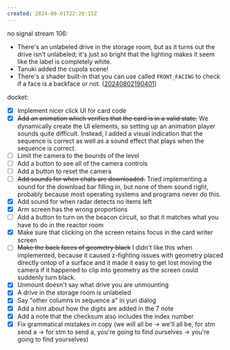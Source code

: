 ```yaml
---
created: 2024-08-01T22:20:15Z
---
```


no signal stream 106:
- There's an unlabeled drive in the storage room, but as it turns out the drive isn't unlabeled; it's just so bright that the lighting makes it seem like the label is completely white.
- Tanuki added the cupola scene!
- There's a shader built-in that you can use called `FRONT_FACING` to check if a face is a backface or not. ([20240802190401](20240802190401.md))

docket:
- [x] Implement nicer click UI for card code
- [x] ~~Add an animation which verifies that the card is in a valid state.~~ We dynamically create the UI elements, so setting up an animation player sounds quite difficult. Instead, I added a visual indication that the sequence is correct as well as a sound effect that plays when the sequence is correct.
- [ ] Limit the camera to the bounds of the level
- [ ] Add a button to see all of the camera controls
- [ ] Add a button to reset the camera
- [ ] ~~Add sounds for when chats are downloaded.~~ Tried implementing a sound for the download bar filling in, but none of them sound right, probably because most operating systems and programs never do this.
- [x] Add sound for when radar detects no items left
- [x] Arm screen has the wrong proportions
- [ ] Add a button to turn on the beacon circuit, so that it matches what you have to do in the reactor room
- [x] Make sure that clicking on the screen retains focus in the card writer screen
- [ ] ~~Make the back faces of geometry black~~ I didn't like this when implemented, because it caused z-fighting issues with geometry placed directly ontop of a surface and it made it easy to get lost moving the camera if it happened to clip into geometry as the screen could suddenly turn black.
- [x] Unmount doesn't say what drive you are unmounting
- [x] A drive in the storage room is unlabeled
- [x] Say "other columns in sequence a" in yuri dialog
- [x] Add a hint about how the digits are added in the 7 note
- [x] Add a note that the checksum also includes the index number
- [x] Fix grammatical mistakes in copy (we will all be -> we'll all be, for stm send a -> for stm to send a, you're going to find ourselves -> you're going to find yourselves)
